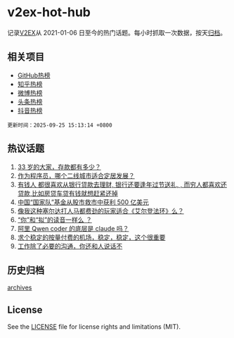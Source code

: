 # v2ex-hot-hub

 记录[V2EX](https://www.v2ex.com/)从 2021-01-06 日至今的热门话题。每小时抓取一次数据，按天[归档](archives)。
 
 ## 相关项目

- [GitHub热榜](https://github.com/lonnyzhang423/github-hot-hub)
- [知乎热榜](https://github.com/lonnyzhang423/zhihu-hot-hub)
- [微博热榜](https://github.com/lonnyzhang423/weibo-hot-hub)
- [头条热榜](https://github.com/lonnyzhang423/toutiao-hot-hub)
- [抖音热榜](https://github.com/lonnyzhang423/douyin-hot-hub)


 `更新时间：2025-09-25 15:13:14 +0800`

## 热议话题

1. [33 岁的大家，存款都有多少？](https://www.v2ex.com/t/1161675)
1. [作为程序员，哪个二线城市适合定居发展？](https://www.v2ex.com/t/1161661)
1. [有钱人 都很喜欢从银行贷款去理财, 银行还要逢年过节送礼, , 而穷人都喜欢还贷款,比如房贷车贷有钱就想赶紧还掉](https://www.v2ex.com/t/1161567)
1. [中国“国家队”基金从股市救市中获利 500 亿美元](https://www.v2ex.com/t/1161657)
1. [像我这种塞尔达打人马都费劲的玩家适合《艾尔登法环》么？](https://www.v2ex.com/t/1161654)
1. [“你”和“拟”的读音一样么 ？](https://www.v2ex.com/t/1161686)
1. [阿里 Qwen coder 的底层是 claude 吗？](https://www.v2ex.com/t/1161668)
1. [求个稳定的按量付费的机场，稳定，稳定，这个很重要](https://www.v2ex.com/t/1161681)
1. [工作除了必要的沟通，你还和人说话不](https://www.v2ex.com/t/1161665)

## 历史归档

[archives](archives)

## License

See the [LICENSE](LICENSE) file for license rights and limitations (MIT).

